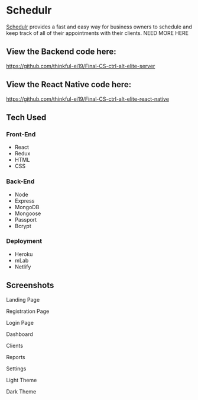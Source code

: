 # Schedulr

[Schedulr](https://schedulr.netlify.com/) provides a fast and easy way for business owners to schedule and keep track of all of their appointments with their clients. NEED MORE HERE

## View the Backend code here:
https://github.com/thinkful-ei19/Final-CS-ctrl-alt-elite-server

## View the React Native code here:
https://github.com/thinkful-ei19/Final-CS-ctrl-alt-elite-react-native


## Tech Used

### Front-End
* React
* Redux
* HTML
* CSS

### Back-End
* Node
* Express
* MongoDB
* Mongoose
* Passport
* Bcrypt

### Deployment
* Heroku
* mLab
* Netlify


## Screenshots

Landing Page


Registration Page


Login Page


Dashboard



Clients


Reports


Settings



Light Theme



Dark Theme

